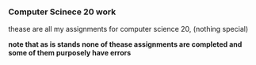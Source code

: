### Computer Scinece 20 work ###

thease are all my assignments for computer science 20, (nothing special)

**note that as is stands none of thease assignments are completed and some of them purposely have errors**
